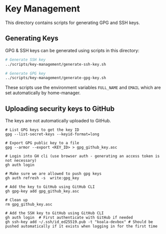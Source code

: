 # Key Management

This directory contains scripts for generating GPG and SSH keys.

## Generating Keys

GPG & SSH keys can be generated using scripts in this directory:

```bash
# Generate SSH key
../scripts/key-management/generate-ssh-key.sh

# Generate GPG key
../scripts/key-management/generate-gpg-key.sh
```

These scripts use the environment variables `FULL_NAME` and `EMAIL` which are set automatically by home-manager.

## Uploading security keys to GitHub

The keys are not automatically uploaded to GitHub.

```fish
# List GPG keys to get the key ID
gpg --list-secret-keys --keyid-format=long

# Export GPG public key to a file
gpg --armor --export <KEY_ID> > gpg_github_key.asc

# Login into GH cli (use browser auth - generating an access token is not necessary)
gh auth login

# Make sure we are allowed to push gpg keys
gh auth refresh -s  write:gpg_key

# Add the key to GitHub using GitHub CLI
gh gpg-key add gpg_github_key.asc

# Clean up
rm gpg_github_key.asc

# Add the SSH key to GitHub using GitHub CLI
gh auth login  # First authenticate with GitHub if needed
gh ssh-key add ~/.ssh/id_ed25519.pub -t "koala-devbox" # Should be pushed automatically if it exists when logging in for the first time
```
